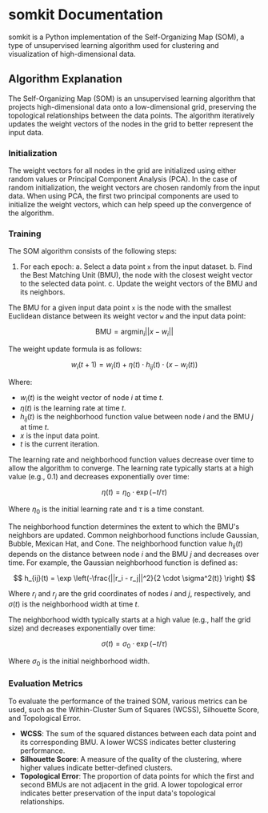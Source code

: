 # somkit Documentation

somkit is a Python implementation of the Self-Organizing Map (SOM), a type of unsupervised learning algorithm used for clustering and visualization of high-dimensional data.



## Algorithm Explanation

The Self-Organizing Map (SOM) is an unsupervised learning algorithm that projects high-dimensional data onto a low-dimensional grid, preserving the topological relationships between the data points. The algorithm iteratively updates the weight vectors of the nodes in the grid to better represent the input data.

### Initialization

The weight vectors for all nodes in the grid are initialized using either random values or Principal Component Analysis (PCA). In the case of random initialization, the weight vectors are chosen randomly from the input data. When using PCA, the first two principal components are used to initialize the weight vectors, which can help speed up the convergence of the algorithm.

### Training

The SOM algorithm consists of the following steps:

1. For each epoch:
   a. Select a data point `x` from the input dataset.
   b. Find the Best Matching Unit (BMU), the node with the closest weight vector to the selected data point.
   c. Update the weight vectors of the BMU and its neighbors.

The BMU for a given input data point `x` is the node with the smallest Euclidean distance between its weight vector `w` and the input data point:

$$
\text{BMU} = \text{argmin}_i || x - w_i ||
$$

The weight update formula is as follows:

$$
w_i(t+1) = w_i(t) + \eta(t) \cdot h_{ij}(t) \cdot (x - w_i(t))
$$

Where:
- $w_i(t)$ is the weight vector of node $i$ at time $t$.
- $\eta(t)$ is the learning rate at time $t$.
- $h_{ij}(t)$ is the neighborhood function value between node $i$ and the BMU $j$ at time $t$.
- $x$ is the input data point.
- $t$ is the current iteration.

The learning rate and neighborhood function values decrease over time to allow the algorithm to converge. The learning rate typically starts at a high value (e.g., 0.1) and decreases exponentially over time:

$$
\eta(t) = \eta_0 \cdot \exp(-t / \tau)
$$

Where $\eta_0$ is the initial learning rate and $\tau$ is a time constant.

The neighborhood function determines the extent to which the BMU's neighbors are updated. Common neighborhood functions include Gaussian, Bubble, Mexican Hat, and Cone. The neighborhood function value $h_{ij}(t)$ depends on the distance between node $i$ and the BMU $j$ and decreases over time. For example, the Gaussian neighborhood function is defined as:

$$
h_{ij}(t) = \exp \left(-\frac{||r_i - r_j||^2}{2 \cdot \sigma^2(t)} \right)
$$

Where $r_i$ and $r_j$ are the grid coordinates of nodes $i$ and $j$, respectively, and $\sigma(t)$ is the neighborhood width at time $t$.

The neighborhood width typically starts at a high value (e.g., half the grid size) and decreases exponentially over time:

$$
\sigma(t) = \sigma_0 \cdot \exp(-t / \tau)
$$

Where $\sigma_0$ is the initial neighborhood width.

<!-- ### Example Code

Here's an example of how the weight update step is implemented in code:

~~~ python
def update_weights(self, x, bmu_idx, epoch):
    bmu_coords = self.get_node_coordinates(bmu_idx)
    for i, w in enumerate(self.weights):
        node_coords = self.get_node_coordinates(i)
        distance = self.distance_calculator(bmu_coords, node_coords)
        neighborhood_val = self.neighborhood_function(distance, epoch)
        learning_rate = self.calculate_learning_rate(epoch)
        self.weights[i] += learning_rate * neighborhood_val * (x - w)
~~~ -->

### Evaluation Metrics

To evaluate the performance of the trained SOM, various metrics can be used, such as the Within-Cluster Sum of Squares (WCSS), Silhouette Score, and Topological Error.

- **WCSS**: The sum of the squared distances between each data point and its corresponding BMU. A lower WCSS indicates better clustering performance.
- **Silhouette Score**: A measure of the quality of the clustering, where higher values indicate better-defined clusters.
- **Topological Error**: The proportion of data points for which the first and second BMUs are not adjacent in the grid. A lower topological error indicates better preservation of the input data's topological relationships.
